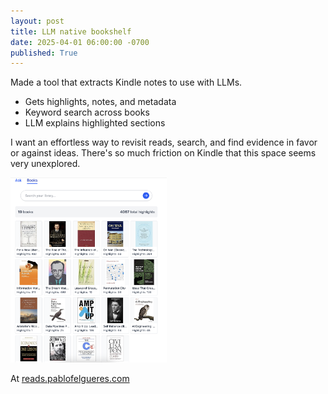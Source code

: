```yaml
---
layout: post
title: LLM native bookshelf 
date: 2025-04-01 06:00:00 -0700
published: True 
---
```




Made a tool that extracts Kindle notes to use with LLMs.

- Gets highlights, notes, and metadata  
- Keyword search across books
- LLM explains highlighted sections

I want an effortless way to revisit reads, search, and find evidence in favor or against ideas. 
There's so much friction on Kindle that this space seems very unexplored.

<img src="/assets/aishelf_1.png" alt="AI Bookshelf" width="250">

At <a href="https://reads.pablofelgueres.com" target="_blank" rel="noopener noreferrer">reads.pablofelgueres.com</a>